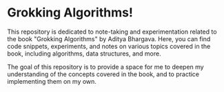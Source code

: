# Grokking Algorithms!

This repository is dedicated to note-taking and experimentation related to the book "Grokking Algorithms" by Aditya Bhargava. Here, you can find code snippets, experiments, and notes on various topics covered in the book, including algorithms, data structures, and more.

The goal of this repository is to provide a space for me to deepen my understanding of the concepts covered in the book, and to practice implementing them on my own.

